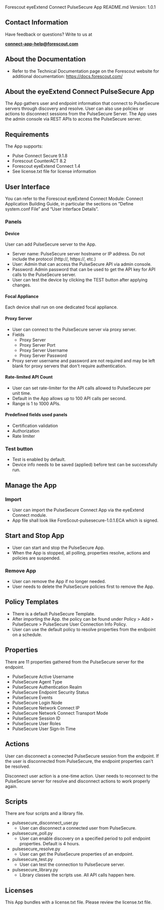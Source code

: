 Forescout eyeExtend Connect PulseSecure App README.md
Version: 1.0.1

## Contact Information

Have feedback or questions? Write to us at

**[connect-app-help@forescout.com](mailto:connect-app-help@forescout.com)**

## About the Documentation
- Refer to the Technical Documentation page on the Forescout website for additional documentation:
https://docs.forescout.com/

## About the eyeExtend Connect PulseSecure App
The App gathers user and endpoint information that connect to PulseSecure servers through discovery and resolve. User can also use policies or
actions to disconnect sessions from the PulseSecure Server. The App uses the admin console via REST APIs to access the
PulseSecure server.

## Requirements
The App supports:
- Pulse Connect Secure 9.1.8
- Forescout CounterACT 8.2
- Forescout eyeExtend Connect 1.4
- See license.txt file for license information

## User Interface
You can refer to the Forescout eyeExtend Connect Module: Connect Application Building Guide, in particular the
sections on ”Define system.conf File” and “User Interface Details”.
### Panels
#### Device
User can add PulseSecure server to the App.
- Server name: PulseSecure server hostname or IP address. Do not include the protocol (http://, https://, etc.)
- User: Admin that can access the PulseSecure API via admin console.
- Password: Admin password that can be used to get the API key for API calls to the PulseSecure server.
- User can test the device by clicking the TEST button after applying changes.

#### Focal Appliance
Each device shall run on one dedicated focal appliance.

#### Proxy Server
- User can connect to the PulseSecure server via proxy server.
- Fields
    - Proxy Server
    - Proxy Server Port
    - Proxy Server Username
    - Proxy Server Password
- Proxy server username and password are not required and may be left blank for proxy servers that don't require authentication.

#### Rate-limited API Count
- User can set rate-limiter for the API calls allowed to PulseSecure per unit time.
- Default in the App allows up to 100 API calls per second.
- Range is 1 to 1000 APIs.

#### Predefined fields used panels
- Certification validation
- Authorization
- Rate limiter

### Test button
- Test is enabled by default.
- Device info needs to be saved (applied) before test can be successfully run.

## Manage the App
### Import
- User can import the PulseSecure Connect App via the eyeExtend Connect module.
- App file shall look like ForeScout-pulsesecure-1.0.1.ECA which is signed.

## Start and Stop App
- User can start and stop the PulseSecure App.
- When the App is stopped, all polling, properties resolve, actions and policies are suspended.

### Remove App
- User can remove the App if no longer needed.
- User needs to delete the PulseSecure policies first to remove the App.

## Policy Templates
- There is a default PulseSecure Template.
- After importing the App. the policy can be found under Policy > Add > PulseSecure > PulseSecure User Connection Info Policy.
- User can use the default policy to resolve properties from the endpoint on a schedule.

## Properties
There are 11 properties gathered from the PulseSecure server for the endpoint.
- PulseSecure Active Username 
- PulseSecure Agent Type
- PulseSecure Authentication Realm
- PulseSecure Endpoint Security Status
- PulseSecure Events
- PulseSecure Login Node
- PulseSecure Network Connect IP
- PulseSecure Network Connect Transport Mode
- PulseSecure Session ID
- PulseSecure User Roles
- PulseSecure User Sign-In Time

## Actions
User can disconnect a connected PulseSecure session from the endpoint. If the user is disconnected from PulseSecure,
the endpoint properties can't be resolved.

Disconnect user action is a one-time action. User needs to reconnect to the PulseSecure server for resolve and
disconnect actions to work properly again.

## Scripts
There are four scripts and a library file.
- pulsesecure_disconnect_user.py
    - User can disconnect a connected user from PulseSecure.
- pulsesecure_poll.py
    - User can enable discovery on a specified period to poll endpoint properties. Default is 4 hours.
- pulsesecure_resolve.py
    - User can get the PulseSecure properties of an endpoint.
- pulsesecure_test.py
    - User can test the connection to PulseSecure server.
- pulsesecure_library.py
    - Library classes the scripts use. All API calls happen here.

## Licenses
This App bundles with a license.txt file. Please review the license.txt file.